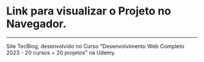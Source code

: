 # Link para visualizar o Projeto no Navegador.
***
Site TecBlog, desenvolvido no Curso "Desenvolvimento Web Completo 2023 - 20 cursos + 20 projetos" na Udemy.
